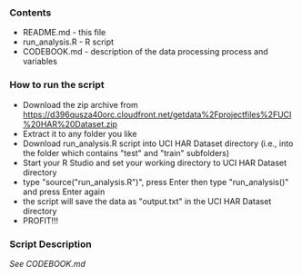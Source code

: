 ### Contents

* README.md             - this file
* run_analysis.R        - R script
* CODEBOOK.md           - description of the data processing process and variables

### How to run the script
* Download the zip archive from https://d396qusza40orc.cloudfront.net/getdata%2Fprojectfiles%2FUCI%20HAR%20Dataset.zip  
* Extract it to any folder you like
* Download run_analysis.R script into UCI HAR Dataset directory (i.e., into the folder which contains "test" and "train" subfolders)
* Start your R Studio and set your working directory to UCI HAR Dataset directory
* type "source("run_analysis.R")", press Enter then type "run_analysis()" and press Enter again
* the script will save the data as "output.txt" in the UCI HAR Dataset directory
* PROFIT!!!

### Script Description

*See CODEBOOK.md*
